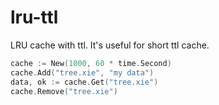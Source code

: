 # lru-ttl

LRU cache with ttl. It's useful for short ttl cache.

```go
cache := New(1000, 60 * time.Second)
cache.Add("tree.xie", "my data")
data, ok := cache.Get("tree.xie")
cache.Remove("tree.xie")
```